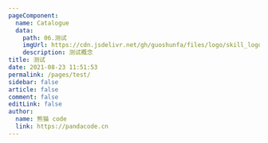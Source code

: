 ```yaml
---
pageComponent: 
  name: Catalogue
  data: 
    path: 06.测试
    imgUrl: https://cdn.jsdelivr.net/gh/guoshunfa/files/logo/skill_logo/202109101827326.png
    description: 测试概念
title: 测试
date: 2021-08-23 11:51:53
permalink: /pages/test/
sidebar: false
article: false
comment: false
editLink: false
author: 
  name: 熊猫 code
  link: https://pandacode.cn
---
```


